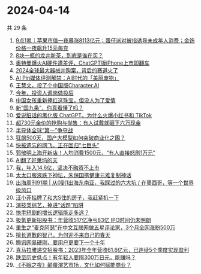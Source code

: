 # 2024-04-14

共 29 条

<!-- BEGIN 36KR -->
<!-- 最后更新时间 2024-04-14 00:01:05 +0800 -->
1. [9点1氪｜苹果市值一夜暴涨8113亿元；蛋仔派对被指诱导未成年人消费；金饰价格一夜飙升15元每克](https://36kr.com/p/2731162941221128)
1. [8块一瓶的龙井新茶，到底是谁在买？](https://36kr.com/p/2730711110914688)
1. [奥特曼爆火AI硬件遭差评，ChatGPT版iPhone上市即翻车](https://36kr.com/p/2731450142288388)
1. [2024全球最大器械并购案，背后的赛道火了](https://36kr.com/p/2731130676111877)
1. [AI Pin媒体评测解禁：AI时代的「美丽废物」](https://36kr.com/p/2730416250655365)
1. [王慧文，投了个中国版Character.AI](https://36kr.com/p/2731602964343305)
1. [今年，投资人调岗做投后](https://36kr.com/p/2731255523076358)
1. [中国女孩重新捧红这珠宝，但没人为了爱情](https://36kr.com/p/2731191448135945)
1. [新“国九条”，你真看懂了吗？](https://36kr.com/p/2730638281959937)
1. [爱说脏话的黑化版 ChatGPT，为什么火爆小红书和 TikTok](https://36kr.com/p/2731362984143108)
1. [超730元金价的抢购与抛售：有人试戴就砸下六万现金](https://36kr.com/p/2731584847030529)
1. [半导体全球“第一”争夺战](https://36kr.com/p/2731400936679937)
1. [狂飙500天，国产大模型如何突破商业化之困？](https://36kr.com/p/2730607884282377)
1. [快被遗忘的网飞，正在回归“七巨头”](https://36kr.com/p/2730483455370498)
1. [郭敬明上海开新店！人均消费1500元，“有人直接怒刷1万元”](https://36kr.com/p/2730671857592836)
1. [AI翻了好莱坞的天](https://36kr.com/p/2730441897501957)
1. [我，年入14.6亿，坚决不融资不上市](https://36kr.com/p/2731347601762564)
1. [太太口服液跌下神坛，朱保国携健康元难复制神话](https://36kr.com/p/2730552150993411)
1. [出海周刊91期 | 从0到1出海东南亚，我踩过的六大坑 / 在墨西哥，等一个世界级风口](https://36kr.com/p/2730668994128384)
1. [汪小菲挂牌了和大S住的房子，我赶紧扒一下](https://36kr.com/p/2731402167838982)
1. [演技类综艺，掉进“话题”陷阱](https://36kr.com/p/2731097148598787)
1. [快手短剧的增长逻辑能走多远？](https://36kr.com/p/2730441720013833)
1. [极氪更新招股书：年营收517亿净亏83亿 IPO时间仍未明朗](https://36kr.com/p/2731333364247047)
1. [重生之“麦克阿瑟”在中文互联网做五星评论家，3个月全网涨粉500万](https://36kr.com/p/2731364546472452)
1. [擅长道歉的智己，为何迎不来自己的春天](https://36kr.com/p/2731353382578695)
1. [腾讯网易硬刚，要用户更要下一个十年](https://36kr.com/p/2731214871925382)
1. [喜马拉雅递交招股书：2023年全年营收61.6亿元，已连续5个季度实现盈利](https://36kr.com/p/2731208606345475)
1. [跌至历史低点！有年轻人要囤300万日元，能赚吗？](https://36kr.com/p/2731217326876929)
1. [《不眠之夜》颠覆演艺市场，文化如何赋能商业？](https://36kr.com/p/2731278644963593)
<!-- END 36KR -->
